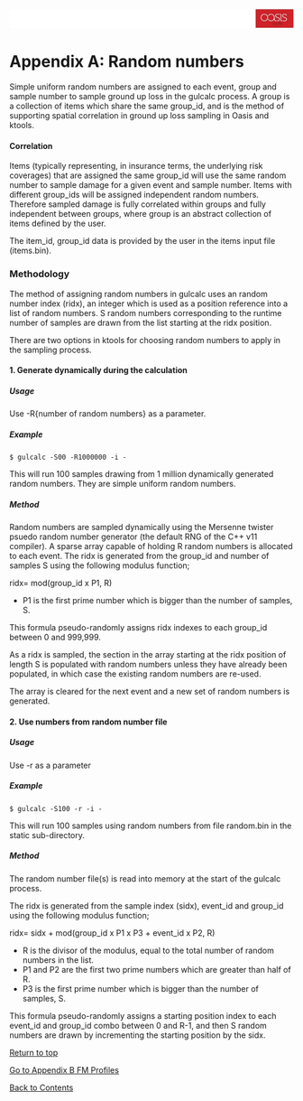 ![alt text](../img/banner.jpg "banner")
# Appendix A: Random numbers <a id="randomnumbers"></a>

Simple uniform random numbers are assigned to each event, group and sample number to sample ground up loss in the gulcalc process. A group is a collection of items which share the same group_id, and is the method of supporting spatial correlation in ground up loss sampling in Oasis and ktools.

#### Correlation

Items (typically representing, in insurance terms, the underlying risk coverages) that are assigned the same group_id will use the same random number to sample damage for a given event and sample number. Items with different group_ids will be assigned independent random numbers.  Therefore sampled damage is fully correlated within groups and fully independent between groups, where group is an abstract collection of items defined by the user.

The item_id, group_id data is provided by the user in the items input file (items.bin).

### Methodology

The method of assigning random numbers in gulcalc uses an random number index (ridx), an integer which is used as a position reference into a list of random numbers.  S random numbers corresponding to the runtime number of samples are drawn from the list starting at the ridx position.

There are two options in ktools for choosing random numbers to apply in the sampling process.

#### 1. Generate dynamically during the calculation

##### Usage
Use -R{number of random numbers} as a parameter.

##### Example
```
$ gulcalc -S00 -R1000000 -i -
```
This will run 100 samples drawing from 1 million dynamically generated random numbers. They are simple uniform random numbers.

##### Method

Random numbers are sampled dynamically using the Mersenne twister psuedo random number generator (the default RNG of the C++ v11 compiler). 
A sparse array capable of holding R random numbers is allocated to each event. The ridx is generated from the group_id and number of samples S using the following modulus function;

ridx= mod(group_id x P1, R)

* P1 is the first prime number which is bigger than the number of samples, S.

This formula pseudo-randomly assigns ridx indexes to each group_id between 0 and 999,999. 

As a ridx is sampled, the section in the array starting at the ridx position of length S is populated with random numbers unless they have already been populated, in which case the existing random numbers are re-used.

The array is cleared for the next event and a new set of random numbers is generated.  

#### 2. Use numbers from random number file

##### Usage
Use -r as a parameter

##### Example
```
$ gulcalc -S100 -r -i -
```
This will run 100 samples using random numbers from file random.bin in the static sub-directory.

##### Method
The random number file(s) is read into memory at the start of the gulcalc process. 

The ridx is generated from the sample index (sidx), event_id and group_id using the following modulus function;

ridx= sidx + mod(group_id x P1 x P3 + event_id x P2, R)

* R is the divisor of the modulus, equal to the total number of random numbers in the list.
* P1 and P2 are the first two prime numbers which are greater than half of R.
* P3 is the first prime number which is bigger than the number of samples, S.

This formula pseudo-randomly assigns a starting position index to each event_id and group_id combo between 0 and R-1, and then S random numbers are drawn by incrementing the starting position by the sidx.

[Return to top](#randomnumbers)

[Go to Appendix B FM Profiles](fmprofiles.md)

[Back to Contents](Contents.md)
